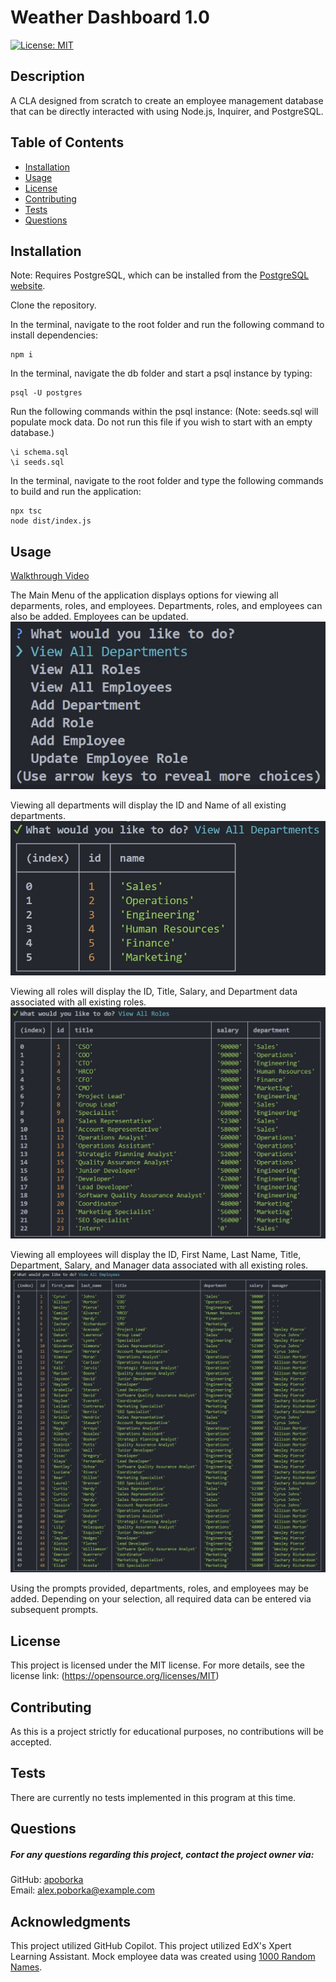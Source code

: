 
# Weather Dashboard 1.0
[![License: MIT](https://img.shields.io/badge/License-MIT-yellow.svg)](https://opensource.org/licenses/MIT)

## Description
A CLA designed from scratch to create an employee management database that can be directly interacted with using Node.js, Inquirer, and PostgreSQL.


## Table of Contents
- [Installation](#installation)
- [Usage](#usage)
- [License](#license)
- [Contributing](#contributing)
- [Tests](#tests)
- [Questions](#questions)

## Installation
Note: Requires PostgreSQL, which can be installed from the [PostgreSQL website](https://www.postgresql.org/download/).

Clone the repository.

In the terminal, navigate to the root folder and run the following command to install dependencies:
```
npm i
```

In the terminal, navigate the db folder and start a psql instance by typing:
```
psql -U postgres
```

Run the following commands within the psql instance:
(Note: seeds.sql will populate mock data. Do not run this file if you wish to start with an empty database.)
```
\i schema.sql
\i seeds.sql
```

In the terminal, navigate to the root folder and type the following commands to build and run the application:
```
npx tsc
node dist/index.js
```


## Usage
[Walkthrough Video]()
  
The Main Menu of the application displays options for viewing all deparments, roles, and employees. Departments, roles, and employees can also be added. Employees can be updated.
![An image of the main menu of the command line application, showing options for the aforementioned actions.](assets/mainMenu.jpg)

Viewing all departments will display the ID and Name of all existing departments. ![An image of the Department table created using mock data.](assets/viewAllDepartments.jpg)

Viewing all roles will display the ID, Title, Salary, and Department data associated with all existing roles. ![An image of the Role table created using mock data.](assets/viewAllRoles.jpg)

Viewing all employees will display the ID, First Name, Last Name, Title, Department, Salary, and Manager data associated with all existing roles. ![An image of the Employee table created using mock data.](assets/viewAllEmployees.jpg)

Using the prompts provided, departments, roles, and employees may be added. Depending on your selection, all required data can be entered via subsequent prompts.


## License
This project is licensed under the MIT license. For more details, see the license link: (https://opensource.org/licenses/MIT)

## Contributing
As this is a project strictly for educational purposes, no contributions will be accepted.

## Tests
There are currently no tests implemented in this program at this time.

## Questions
##### For any questions regarding this project, contact the project owner via: 
GitHub: [apoborka](https://github.com/apoborka)\
Email: alex.poborka@example.com

## Acknowledgments
This project utilized GitHub Copilot.
This project utilized EdX's Xpert Learning Assistant.
Mock employee data was created using [1000 Random Names](https://1000randomnames.com/).